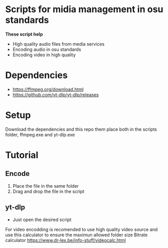# Scripts for midia management in osu standards

**These script help**
- High quality audio files from media services
- Encoding audio in osu standards
- Encoding video in high quality

# Dependencies
- https://ffmpeg.org/download.html
- https://github.com/yt-dlp/yt-dlp/releases

# Setup
Download the dependencies and this repo them place both in the scripts folder, ffmpeg.exe and yt-dlp.exe

# Tutorial
## Encode
1. Place the file in the same folder
2. Drag and drop the file in the script
## yt-dlp
+ Just open the desired script

For video encodding is recomended to use high quality video source and use this calculator to ensure the maximun allowed folder size
Bitrate calculator https://www.dr-lex.be/info-stuff/videocalc.html
